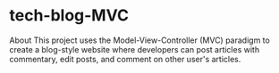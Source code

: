# tech-blog-MVC
About This project uses the Model-View-Controller (MVC) paradigm to create a blog-style website where developers can post articles with commentary, edit posts, and comment on other user's articles.
